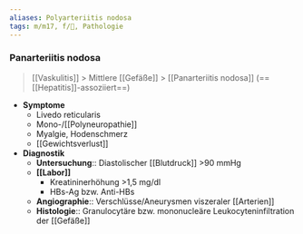 ```yaml
---
aliases: Polyarteriitis nodosa
tags: m/m17, f/💉, Pathologie
---
```

### Panarteriitis nodosa
> [[Vaskulitis]] > Mittlere [[Gefäße]] > [[Panarteriitis nodosa]] (==[[Hepatitis]]-assoziiert==)
- **Symptome**
	- Livedo reticularis
	- Mono-/[[Polyneuropathie]]
	- Myalgie, Hodenschmerz
	- [[Gewichtsverlust]]
- **Diagnostik**
	- **Untersuchung**:: Diastolischer [[Blutdruck]] >90 mmHg
	- **[[Labor]]**
		- Kreatininerhöhung >1,5 mg/dl
		- HBs-Ag bzw. Anti-HBs
	- **Angiographie**:: Verschlüsse/Aneurysmen viszeraler [[Arterien]]
	- **Histologie**:: Granulocytäre bzw. mononucleäre Leukocyteninfiltration der [[Gefäße]]